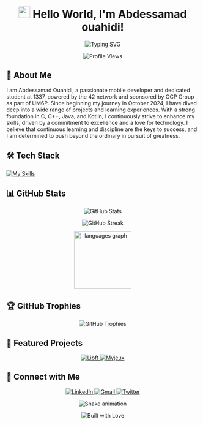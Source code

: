 <h1 align="center">
  <img src="https://media.giphy.com/media/f3iwJFOVOwuy7K6FFw/giphy.gif" width="30px"> 
  Hello World, I'm Abdessamad ouahidi!
</h1>

<p align="center">
  <img src="https://readme-typing-svg.demolab.com?font=Fira+Code&size=22&duration=3000&pause=1000&color=36BCF7FF&center=true&vCenter=true&width=460&lines=Mobile+Developer;Always+Learning+New+Things;Tech+Enthusiast;Problem+Solver" alt="Typing SVG" />
</p>

<p align="center">
  <img src="https://komarev.com/ghpvc/?username=wewe129&label=Profile%20views&color=0e75b6&style=flat" alt="Profile Views" />
</p>

## 🚀 About Me

I am Abdessamad Ouahidi, a passionate mobile developer and dedicated student at 1337, powered by the 42 network and sponsored by OCP Group as part of UM6P. Since beginning my journey in October 2024, I have dived deep into a wide range of projects and learning experiences. With a strong foundation in C, C++, Java, and Kotlin, I continuously strive to enhance my skills, driven by a commitment to excellence and a love for technology. I believe that continuous learning and discipline are the keys to success, and I am determined to push beyond the ordinary in pursuit of greatness.



## 🛠️ Tech Stack

[![My Skills](https://skillicons.dev/icons?i=c,cpp,kotlin,linux,mongodb,java&perline=6)](https://skillicons.dev)


## 📊 GitHub Stats

<p align="center">
  <img src="https://github-readme-stats.vercel.app/api?username=wewe129&show_icons=true&theme=radical" alt="GitHub Stats" />
</p>

<p align="center">
  <img src="https://github-readme-streak-stats.herokuapp.com/?user=wewe129&theme=radical" alt="GitHub Streak" />
</p>

<p align="center">
  <img src="https://github-readme-stats.vercel.app/api/top-langs?username=wewe129&locale=en&hide_title=false&layout=compact&card_width=320&langs_count=5&theme=radical&hide_border=false&hide=python" height="150" alt="languages graph" style="max-width: 100%;">
</p>


## 🏆 GitHub Trophies

<p align="center">
  <img src="https://github-profile-trophy.vercel.app/?username=wewe129&theme=radical&no-frame=true&no-bg=false&margin-w=4" alt="GitHub Trophies" />
</p>

## 🌟 Featured Projects

<p align="center">
  <a href="https://github.com/wewe129/Libft">
    <img src="https://github-readme-stats.vercel.app/api/pin/?username=wewe129&repo=Libft&theme=radical" alt="Libft" />
  </a>


  <a href="https://github.com/wewe129/Myjeux">
    <img src="https://github-readme-stats.vercel.app/api/pin/?username=wewe129&repo=Myjeux&theme=radical" alt="Myjeux" />
  </a>
</p>

## 🤝 Connect with Me

<p align="center">
  <a href="https://linkedin.com/in/abdessamad-ouahidi" target="_blank">
    <img src="https://img.shields.io/badge/-LinkedIn-0077B5?style=for-the-badge&logo=linkedin&logoColor=white" alt="LinkedIn" />
  </a>
  <a href="mailto:aouahidi49@gmail.com" target="_blank">
    <img src="https://img.shields.io/badge/-Gmail-D14836?style=for-the-badge&logo=gmail&logoColor=white" alt="Gmail" />
  </a>
  <a href="https://twitter.com/@abdessamad_ouahidi" target="_blank">
    <img src="https://img.shields.io/badge/-Twitter-1DA1F2?style=for-the-badge&logo=twitter&logoColor=white" alt="Twitter" />
  </a>
</p>

<p align="center">
<img src="https://camo.githubusercontent.com/14a646a2ab516c4af8961aa726117a10597be3f0e8d2711d716217fd544a2bd5/68747470733a2f2f70726f66696c652d726561646d652d67656e657261746f722e636f6d2f6173736574732f736e616b652e737667" alt="Snake animation" data-canonical-src="https://profile-readme-generator.com/assets/snake.svg" style="max-width: 100%;">
</p>

<p align="center">
  <img src="https://forthebadge.com/images/badges/built-with-love.svg" alt="Built with Love" />
</p>
